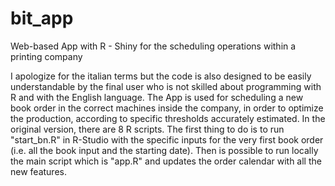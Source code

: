 # bit_app
Web-based App with R - Shiny for the scheduling operations within a printing company

I apologize for the italian terms but the code is also designed to be easily understandable by the final user who is not skilled about programming with R and with the English language.
The App is used for scheduling a new book order in the correct machines inside the company, in order to optimize the production, according to specific thresholds accurately estimated.
In the original version, there are 8 R scripts. The first thing to do is to run "start_bn.R" in R-Studio with the specific inputs for the very first book order (i.e. all the book input and the starting date). Then is possible to run locally the main script which is "app.R" and updates the order calendar with all the new features.
